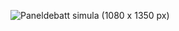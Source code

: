 ![Paneldebatt simula (1080 x 1350 px)](https://github.com/user-attachments/assets/62a5f954-6baa-49f1-a079-3b3aa905d01c)
